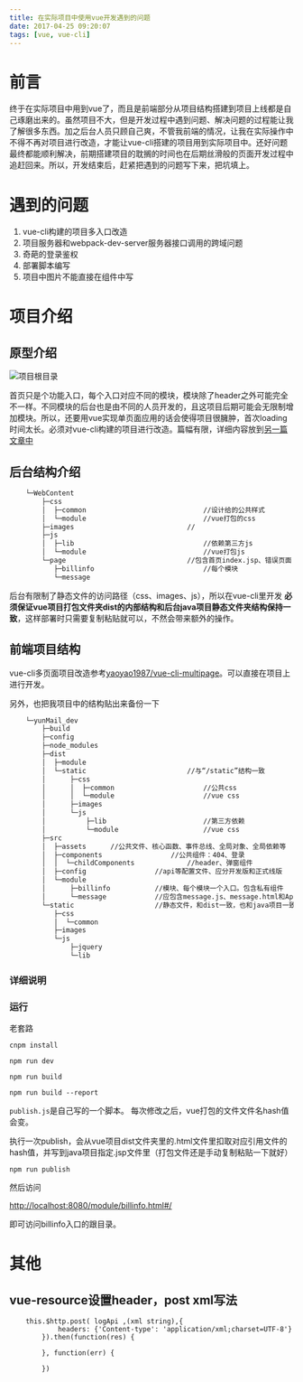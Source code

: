 ```yaml
---
title: 在实际项目中使用vue开发遇到的问题
date: 2017-04-25 09:20:07
tags: [vue, vue-cli]
---
```


# 前言

终于在实际项目中用到vue了，而且是前端部分从项目结构搭建到项目上线都是自己琢磨出来的。虽然项目不大，但是开发过程中遇到问题、解决问题的过程能让我了解很多东西。加之后台人员只顾自己爽，不管我前端的情况，让我在实际操作中不得不再对项目进行改造，才能让vue-cli搭建的项目用到实际项目中。还好问题最终都能顺利解决，前期搭建项目的耽搁的时间也在后期丝滑般的页面开发过程中追赶回来。所以，开发结束后，赶紧把遇到的问题写下来，把坑填上。

<!-- more -->

# 遇到的问题

1. vue-cli构建的项目多入口改造
2. 项目服务器和webpack-dev-server服务器接口调用的跨域问题
3. 奇葩的登录鉴权
4. 部署脚本编写
5. 项目中图片不能直接在组件中写

# 项目介绍

## 原型介绍

![项目根目录](http://ooxy8egxa.bkt.clouddn.com/image/myHexo/yunMain-index.png)

首页只是个功能入口，每个入口对应不同的模块，模块除了header之外可能完全不一样。不同模块的后台也是由不同的人员开发的，且这项目后期可能会无限制增加模块。所以，还要用vue实现单页面应用的话会使得项目很臃肿，首次loading时间太长。必须对vue-cli构建的项目进行改造。篇幅有限，详细内容放到[另一篇文章中](#)

## 后台结构介绍


```bash
    └─WebContent
        ├─css       
        │  ├─common                             //设计给的公共样式
        │  └─module                             //vue打包的css
        ├─images                            //
        ├─js
        │  ├─lib                                //依赖第三方js
        │  └─module                             //vue打包js
        └─page                              //包含首页index.jsp、错误页面
           ├─billinfo                           //每个模块
           └─message

```

后台有限制了静态文件的访问路径（css、images、js），所以在vue-cli里开发 **必须保证vue项目打包文件夹dist的内部结构和后台java项目静态文件夹结构保持一致**，这样部署时只需要复制粘贴就可以，不然会带来额外的操作。

## 前端项目结构

vue-cli多页面项目改造参考[yaoyao1987/vue-cli-multipage](https://github.com/yaoyao1987/vue-cli-multipage)。可以直接在项目上进行开发。

另外，也把我项目中的结构贴出来备份一下

```bash
    └─yunMail_dev
        ├─build
        ├─config
        ├─node_modules
        ├─dist          
        │  ├─module
        │  └─static                         //与“/static”结构一致
        │      ├─css
        │      │  ├─common                      //公共css   
        │      │  └─module                      //vue css
        │      ├─images
        │      └─js
        │          ├─lib                        //第三方依赖
        │          └─module                     //vue css
        ├─src
        │  ├─assets      //公共文件、核心函数、事件总线、全局对象、全局依赖等
        │  ├─components                 //公共组件：404、登录
        │  │  └─childComponents             //header、弹窗组件
        │  ├─config                 //api等配置文件、应分开发版和正式线版
        │  └─module
        │      ├─billinfo           //模块、每个模块一个入口。包含私有组件
        │      └─message            //应包含message.js、message.html和App.vue
        └─static                    //静态文件，和dist一致，也和java项目一致。
           ├─css
           │  └─common
           ├─images
           └─js
               ├─jquery
               └─lib

```

### 详细说明


### 运行

老套路

    cnpm install 

    npm run dev

    npm run build

    npm run build --report

`publish.js`是自己写的一个脚本。
每次修改之后，vue打包的文件文件名hash值会变。

执行一次publish，会从vue项目dist文件夹里的.html文件里扣取对应引用文件的hash值，并写到java项目指定.jsp文件里（打包文件还是手动复制粘贴一下就好）

    npm run publish

然后访问

[http://localhost:8080/module/billinfo.html#/](http://localhost:8080/module/billinfo.html#/)

即可访问billinfo入口的跟目录。

# 其他

## vue-resource设置header，post xml写法

```
    this.$http.post( logApi ,(xml string),{
            headers: {'Content-type': 'application/xml;charset=UTF-8'}
        }).then(function(res) {
   
        }, function(err) {

        })
```